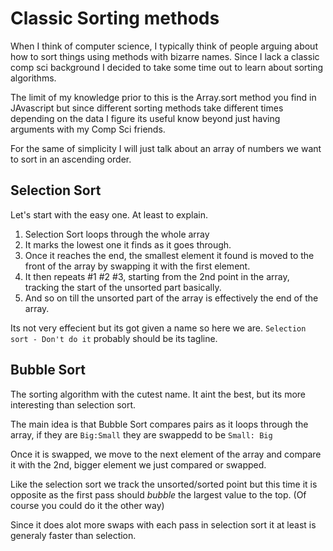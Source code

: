 # Classic Sorting methods

When I think of computer science, I typically think of people arguing about how to sort things using methods with bizarre names. Since I lack a classic comp sci background I decided to take some time out to learn about sorting algorithms.

The limit of my knowledge prior to this is the Array.sort method you find in JAvascript but since different sorting methods take different times depending on the data I figure its useful know beyond just having arguments with my Comp Sci friends.

For the same of simplicity I will just talk about an array of numbers we want to sort in an ascending order.

## Selection Sort

Let's start with the easy one. At least to explain.

1. Selection Sort loops through the whole array
2. It marks the lowest one it finds as it goes through.
3. Once it reaches the end, the smallest element it found is moved to the front of the array by swapping it with the first element.
4. It then repeats #1 #2 #3, starting from the 2nd point in the array, tracking the start of the unsorted part basically.
5. And so on till the unsorted part of the array is effectively the end of the array.

Its not very effecient but its got given a name so here we are. `Selection sort - Don't do it` probably should be its tagline.

## Bubble Sort

The sorting algorithm with the cutest name. It aint the best, but its more interesting than selection sort.

The main idea is that Bubble Sort compares pairs as it loops through the array, if they are `Big:Small` they are swappedd to be `Small: Big`

Once it is swapped, we move to the next element of the array and compare it with the 2nd, bigger element we just compared or swapped.

Like the selection sort we track the unsorted/sorted point but this time it is opposite as the first pass should *bubble* the largest value to the top. (Of course you could do it the other way)

Since it does alot more swaps with each pass in selection sort it at least is generaly faster than selection.
